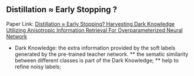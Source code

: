 ## Distillation $\approx$ Early Stopping ?
Paper Link: [Distillation ≈ Early Stopping? Harvesting Dark Knowledge Utilizing Anisotropic Information Retrieval For Overparameterized Neural Network](https://arxiv.org/abs/1910.01255)

* Dark Knowledge: the extra information provided by the soft labels generated by the pre-trained teacher network.
** the sematic similarity between different classes is part of the Dark Knowledge;
** help to refine noisy labels;
